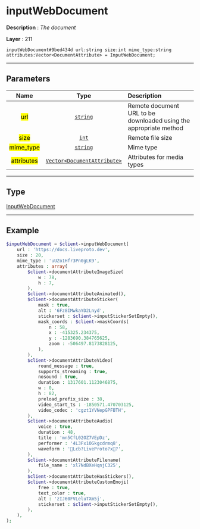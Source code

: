 # inputWebDocument

**Description** : *The document*

**Layer** : 211

```tl
inputWebDocument#9bed434d url:string size:int mime_type:string attributes:Vector<DocumentAttribute> = InputWebDocument;
```

---

## Parameters

| Name | Type | Description |
| :---: | :---: | :--- |
| <mark>url</mark> | [`string`](type/string) | Remote document URL to be downloaded using the appropriate method |
| <mark>size</mark> | [`int`](type/int) | Remote file size |
| <mark>mime_type</mark> | [`string`](type/string) | Mime type |
| <mark>attributes</mark> | [`Vector<DocumentAttribute>`](type/DocumentAttribute) | Attributes for media types |

---

## Type

[InputWebDocument](type/InputWebDocument)

---

## Example

```php
$inputWebDocument = $client->inputWebDocument(
	url : 'https://docs.liveproto.dev',
	size : 20,
	mime_type : 'uUZo1Hfr3Pn0gLK9',
	attributes : array(
		$client->documentAttributeImageSize(
			w : 78,
			h : 7,
		),
		$client->documentAttributeAnimated(),
		$client->documentAttributeSticker(
			mask : true,
			alt : '6Fz8IMwkaYD2Lnyd',
			stickerset : $client->inputStickerSetEmpty(),
			mask_coords : $client->maskCoords(
				n : 58,
				x : -415325.234375,
				y : -1283690.384765625,
				zoom : -506497.8173828125,
			),
		),
		$client->documentAttributeVideo(
			round_message : true,
			supports_streaming : true,
			nosound : true,
			duration : 1317601.1123046875,
			w : 0,
			h : 82,
			preload_prefix_size : 38,
			video_start_ts : -1850571.470703125,
			video_codec : 'cgzt1YVNepGPFBTH',
		),
		$client->documentAttributeAudio(
			voice : true,
			duration : 48,
			title : 'mn5CfL02OZ7VEpDz',
			performer : '4L3Fx1OGkgcdrmq8',
			waveform : 'Lcb?LiveProto?x?',
		),
		$client->documentAttributeFilename(
			file_name : 'xl7NdBXeHqnjC325',
		),
		$client->documentAttributeHasStickers(),
		$client->documentAttributeCustomEmoji(
			free : true,
			text_color : true,
			alt : 'zIJ60FVLeluTXm5j',
			stickerset : $client->inputStickerSetEmpty(),
		),
	),
);
```